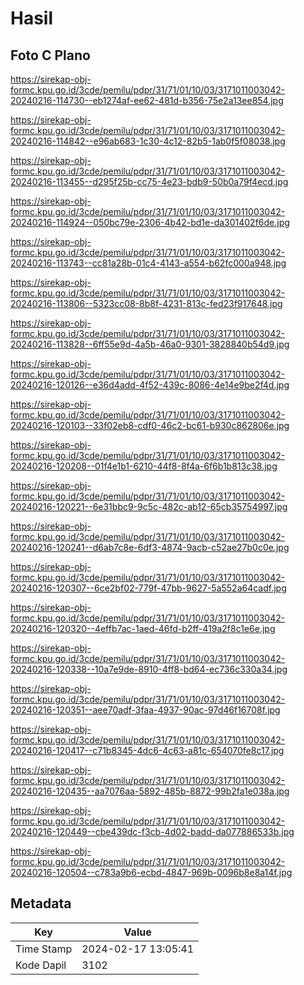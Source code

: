 # Hasil

## Foto C Plano

https://sirekap-obj-formc.kpu.go.id/3cde/pemilu/pdpr/31/71/01/10/03/3171011003042-20240216-114730--eb1274af-ee62-481d-b356-75e2a13ee854.jpg

https://sirekap-obj-formc.kpu.go.id/3cde/pemilu/pdpr/31/71/01/10/03/3171011003042-20240216-114842--e96ab683-1c30-4c12-82b5-1ab0f5f08038.jpg

https://sirekap-obj-formc.kpu.go.id/3cde/pemilu/pdpr/31/71/01/10/03/3171011003042-20240216-113455--d295f25b-cc75-4e23-bdb9-50b0a79f4ecd.jpg

https://sirekap-obj-formc.kpu.go.id/3cde/pemilu/pdpr/31/71/01/10/03/3171011003042-20240216-114924--050bc79e-2306-4b42-bd1e-da301402f6de.jpg

https://sirekap-obj-formc.kpu.go.id/3cde/pemilu/pdpr/31/71/01/10/03/3171011003042-20240216-113743--cc81a28b-01c4-4143-a554-b62fc000a948.jpg

https://sirekap-obj-formc.kpu.go.id/3cde/pemilu/pdpr/31/71/01/10/03/3171011003042-20240216-113806--5323cc08-8b8f-4231-813c-fed23f917648.jpg

https://sirekap-obj-formc.kpu.go.id/3cde/pemilu/pdpr/31/71/01/10/03/3171011003042-20240216-113828--6ff55e9d-4a5b-46a0-9301-3828840b54d9.jpg

https://sirekap-obj-formc.kpu.go.id/3cde/pemilu/pdpr/31/71/01/10/03/3171011003042-20240216-120126--e36d4add-4f52-439c-8086-4e14e9be2f4d.jpg

https://sirekap-obj-formc.kpu.go.id/3cde/pemilu/pdpr/31/71/01/10/03/3171011003042-20240216-120103--33f02eb8-cdf0-46c2-bc61-b930c862806e.jpg

https://sirekap-obj-formc.kpu.go.id/3cde/pemilu/pdpr/31/71/01/10/03/3171011003042-20240216-120208--01f4e1b1-6210-44f8-8f4a-6f6b1b813c38.jpg

https://sirekap-obj-formc.kpu.go.id/3cde/pemilu/pdpr/31/71/01/10/03/3171011003042-20240216-120221--6e31bbc9-9c5c-482c-ab12-65cb35754997.jpg

https://sirekap-obj-formc.kpu.go.id/3cde/pemilu/pdpr/31/71/01/10/03/3171011003042-20240216-120241--d6ab7c8e-6df3-4874-9acb-c52ae27b0c0e.jpg

https://sirekap-obj-formc.kpu.go.id/3cde/pemilu/pdpr/31/71/01/10/03/3171011003042-20240216-120307--6ce2bf02-779f-47bb-9627-5a552a64cadf.jpg

https://sirekap-obj-formc.kpu.go.id/3cde/pemilu/pdpr/31/71/01/10/03/3171011003042-20240216-120320--4effb7ac-1aed-46fd-b2ff-419a2f8c1e6e.jpg

https://sirekap-obj-formc.kpu.go.id/3cde/pemilu/pdpr/31/71/01/10/03/3171011003042-20240216-120338--10a7e9de-8910-4ff8-bd64-ec736c330a34.jpg

https://sirekap-obj-formc.kpu.go.id/3cde/pemilu/pdpr/31/71/01/10/03/3171011003042-20240216-120351--aee70adf-3faa-4937-90ac-97d46f16708f.jpg

https://sirekap-obj-formc.kpu.go.id/3cde/pemilu/pdpr/31/71/01/10/03/3171011003042-20240216-120417--c71b8345-4dc6-4c63-a81c-654070fe8c17.jpg

https://sirekap-obj-formc.kpu.go.id/3cde/pemilu/pdpr/31/71/01/10/03/3171011003042-20240216-120435--aa7076aa-5892-485b-8872-99b2fa1e038a.jpg

https://sirekap-obj-formc.kpu.go.id/3cde/pemilu/pdpr/31/71/01/10/03/3171011003042-20240216-120449--cbe439dc-f3cb-4d02-badd-da077886533b.jpg

https://sirekap-obj-formc.kpu.go.id/3cde/pemilu/pdpr/31/71/01/10/03/3171011003042-20240216-120504--c783a9b6-ecbd-4847-969b-0096b8e8a14f.jpg


## Metadata

| Key        | Value               |
| ---------- | ------------------- |
| Time Stamp | 2024-02-17 13:05:41 |
| Kode Dapil | 3102                |



